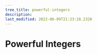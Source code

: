 ```yaml
---
tree_title: powerful-integers
description: 
last_modified: 2022-06-09T21:23:28.2328
---
```


# Powerful Integers
